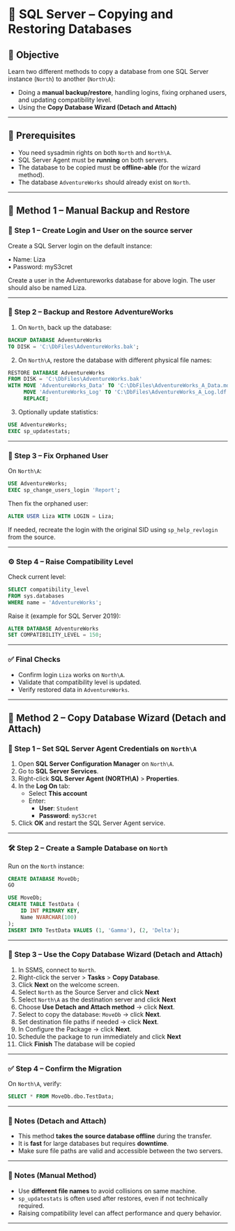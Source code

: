 
# 🧪 SQL Server – Copying and Restoring Databases

## 🎯 Objective

Learn two different methods to copy a database from one SQL Server instance (`North`) to another (`North\A`):

- Doing a **manual backup/restore**, handling logins, fixing orphaned users, and updating compatibility level.
- Using the **Copy Database Wizard (Detach and Attach)**  


---

## 🧩 Prerequisites

- You need sysadmin rights on both `North` and `North\A`.
- SQL Server Agent must be **running** on both servers.
- The database to be copied must be **offline-able** (for the wizard method).
- The database `AdventureWorks` should already exist on `North`.

---



## 🧷 Method 1 – Manual Backup and Restore

### 🔐 Step 1 – Create Login and User on the source server

Create a SQL Server login on the default instance:  

• Name: Liza  
• Password: myS3cret  

Create a user in the Adventureworks database for above login. The user should also be named Liza.

---

### 💾 Step 2 – Backup and Restore AdventureWorks

1. On `North`, back up the database:

```sql
BACKUP DATABASE AdventureWorks
TO DISK = 'C:\DbFiles\AdventureWorks.bak';
```

2. On `North\A`, restore the database with different physical file names:

```sql
RESTORE DATABASE AdventureWorks
FROM DISK = 'C:\DbFiles\AdventureWorks.bak'
WITH MOVE 'AdventureWorks_Data' TO 'C:\DbFiles\AdventureWorks_A_Data.mdf',
     MOVE 'AdventureWorks_Log' TO 'C:\DbFiles\AdventureWorks_A_Log.ldf',
     REPLACE;
```

3. Optionally update statistics:

```sql
USE AdventureWorks;
EXEC sp_updatestats;
```

---

### 🧩 Step 3 – Fix Orphaned User

On `North\A`:

```sql
USE AdventureWorks;
EXEC sp_change_users_login 'Report';
```

Then fix the orphaned user:

```sql
ALTER USER Liza WITH LOGIN = Liza;
```

If needed, recreate the login with the original SID using `sp_help_revlogin` from the source.

---

### ⚙️ Step 4 – Raise Compatibility Level

Check current level:

```sql
SELECT compatibility_level
FROM sys.databases
WHERE name = 'AdventureWorks';
```

Raise it (example for SQL Server 2019):

```sql
ALTER DATABASE AdventureWorks
SET COMPATIBILITY_LEVEL = 150;
```

---

### ✅ Final Checks

* Confirm login `Liza` works on `North\A`.
* Validate that compatibility level is updated.
* Verify restored data in `AdventureWorks`.

---

## 🧷 Method 2 – Copy Database Wizard (Detach and Attach)

### 🔐 Step 1 – Set SQL Server Agent Credentials on `North\A`

1. Open **SQL Server Configuration Manager** on `North\A`.
2. Go to **SQL Server Services**.
3. Right-click **SQL Server Agent (NORTH\A)** > **Properties**.
4. In the **Log On** tab:
   - Select **This account**
   - Enter:
     - **User**: `Student`
     - **Password**: `myS3cret`
5. Click **OK** and restart the SQL Server Agent service.

---

### 🛠️ Step 2 – Create a Sample Database on `North`

Run on the `North` instance:

```sql
CREATE DATABASE MoveDb;
GO

USE MoveDb;
CREATE TABLE TestData (
    ID INT PRIMARY KEY,
    Name NVARCHAR(100)
);
INSERT INTO TestData VALUES (1, 'Gamma'), (2, 'Delta');
````

---

### 🧙 Step 3 – Use the Copy Database Wizard (Detach and Attach)

1. In SSMS, connect to `North`.
2. Right-click the server > **Tasks** > **Copy Database**.
3. Click **Next** on the welcome screen.
4. Select `North` as the Source Server and click **Next**
5. Select `North\A` as the destination server and click **Next**
6. Choose **Use Detach and Attach method** → click **Next**.
7. Select to copy the database: `MoveDb` → click **Next**.
8. Set destination file paths if needed → click **Next**.
9. In Configure the Package → click **Next**.
10. Schedule the package to run immediately and click **Next**
11. Click **Finish** The database will be copied

---

### ✅ Step 4 – Confirm the Migration

On `North\A`, verify:

```sql
SELECT * FROM MoveDb.dbo.TestData;
```

---

### 📝 Notes (Detach and Attach)

* This method **takes the source database offline** during the transfer.
* It is **fast** for large databases but requires **downtime**.
* Make sure file paths are valid and accessible between the two servers.

---

### 📝 Notes (Manual Method)

* Use **different file names** to avoid collisions on same machine.
* `sp_updatestats` is often used after restores, even if not technically required.
* Raising compatibility level can affect performance and query behavior.

---
